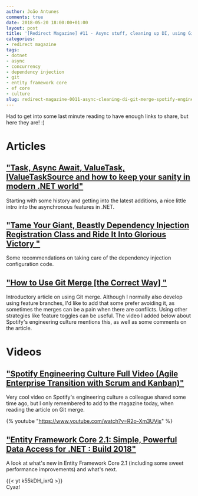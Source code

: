 ```yaml
---
author: João Antunes
comments: true
date: 2018-05-20 18:00:00+01:00
layout: post
title: '[Redirect Magazine] #11 - Async stuff, cleaning up DI, using Git merge, Spotify engineering culture and new shiny things in EF Core'
categories:
- redirect magazine
tags:
- dotnet
- async
- concurrency
- dependency injection
- git
- entity framework core
- ef core
- culture
slug: redirect-magazine-0011-async-cleaning-di-git-merge-spotify-engineering-culture-ef-core
---
```


Had to get into some last minute reading to have enough links to share, but here they are! :)

# Articles
## ["Task, Async Await, ValueTask, IValueTaskSource and how to keep your sanity in modern .NET world"](https://blog.scooletz.com/2018/05/14/task-async-await-valuetask-ivaluetasksource-and-how-to-keep-your-sanity-in-modern-net-world/)
Starting with some history and getting into the latest additions, a nice little intro into the asynchronous features in .NET.
<br/>
## ["Tame Your Giant, Beastly Dependency Injection Registration Class and Ride It Into Glorious Victory "](https://dev.to/scotthannen/tame-your-giant-beastly-dependency-injection-registration-class-and-ride-it-into-glorious-victory-am)
Some recommendations on taking care of the dependency injection configuration code.
<br/>
## ["How to Use Git Merge [the Correct Way] "](https://dev.to/neshaz/how-to-use-git-merge-the-correctway-25pd)
Introductory article on using Git merge. Although I normally also develop using feature branches, I'd like to add that some prefer avoiding it, as sometimes the merges can be a pain when there are conflicts. Using other strategies like feature toggles can be useful. The video I added below about Spotify's engineering culture mentions this, as well as some comments on the article.
<br/>
# Videos
## ["Spotify Engineering Culture Full Video (Agile Enterprise Transition with Scrum and Kanban)"](https://www.youtube.com/watch?v=R2o-Xm3UVjs)
Very cool video on Spotify's engineering culture a colleague shared some time ago, but I only remembered to add to the magazine today, when reading the article on Git merge.

{% youtube "https://www.youtube.com/watch?v=R2o-Xm3UVjs" %}
<br/>
## ["Entity Framework Core 2.1: Simple, Powerful Data Access for .NET : Build 2018"](https://youtu.be/k55kDH_ixrQ)
A look at what's new in Entity Framework Core 2.1 (including some sweet performance improvements) and what's next.

{{< yt k55kDH_ixrQ >}}
<br/>
Cyaz!
